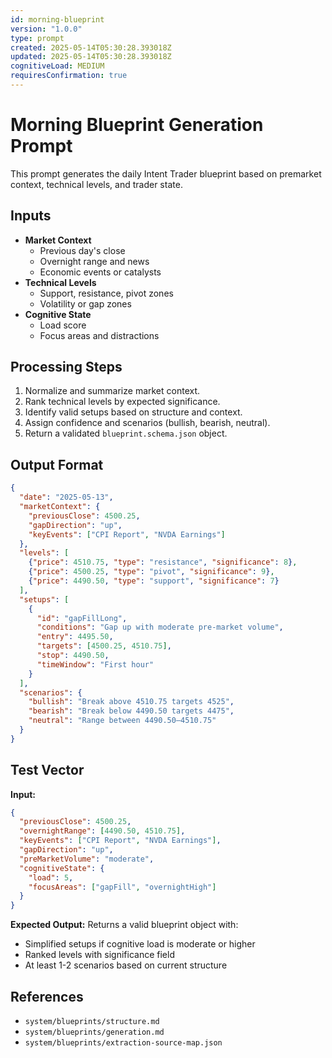 ```yaml
---
id: morning-blueprint
version: "1.0.0"
type: prompt
created: 2025-05-14T05:30:28.393018Z
updated: 2025-05-14T05:30:28.393018Z
cognitiveLoad: MEDIUM
requiresConfirmation: true
---
```


# Morning Blueprint Generation Prompt

This prompt generates the daily Intent Trader blueprint based on premarket context, technical levels, and trader state.

## Inputs

- **Market Context**
  - Previous day's close
  - Overnight range and news
  - Economic events or catalysts
- **Technical Levels**
  - Support, resistance, pivot zones
  - Volatility or gap zones
- **Cognitive State**
  - Load score
  - Focus areas and distractions

## Processing Steps

1. Normalize and summarize market context.
2. Rank technical levels by expected significance.
3. Identify valid setups based on structure and context.
4. Assign confidence and scenarios (bullish, bearish, neutral).
5. Return a validated `blueprint.schema.json` object.

## Output Format

```json
{
  "date": "2025-05-13",
  "marketContext": {
    "previousClose": 4500.25,
    "gapDirection": "up",
    "keyEvents": ["CPI Report", "NVDA Earnings"]
  },
  "levels": [
    {"price": 4510.75, "type": "resistance", "significance": 8},
    {"price": 4500.25, "type": "pivot", "significance": 9},
    {"price": 4490.50, "type": "support", "significance": 7}
  ],
  "setups": [
    {
      "id": "gapFillLong",
      "conditions": "Gap up with moderate pre-market volume",
      "entry": 4495.50,
      "targets": [4500.25, 4510.75],
      "stop": 4490.50,
      "timeWindow": "First hour"
    }
  ],
  "scenarios": {
    "bullish": "Break above 4510.75 targets 4525",
    "bearish": "Break below 4490.50 targets 4475",
    "neutral": "Range between 4490.50–4510.75"
  }
}
```

## Test Vector

**Input:**
```json
{
  "previousClose": 4500.25,
  "overnightRange": [4490.50, 4510.75],
  "keyEvents": ["CPI Report", "NVDA Earnings"],
  "gapDirection": "up",
  "preMarketVolume": "moderate",
  "cognitiveState": {
    "load": 5,
    "focusAreas": ["gapFill", "overnightHigh"]
  }
}
```

**Expected Output:**
Returns a valid blueprint object with:
- Simplified setups if cognitive load is moderate or higher
- Ranked levels with significance field
- At least 1-2 scenarios based on current structure

## References

- `system/blueprints/structure.md`
- `system/blueprints/generation.md`
- `system/blueprints/extraction-source-map.json`

